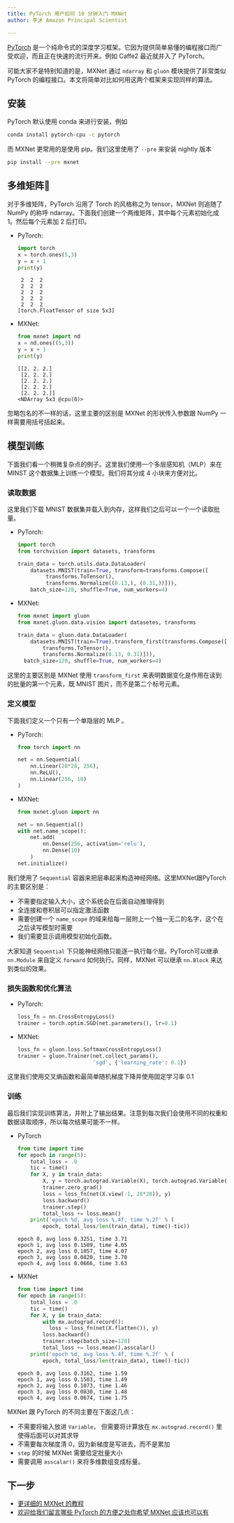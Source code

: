 ```yaml
---
title: PyTorch 用户如何 10 分钟入门 MXNet
author: 李沐 Amazon Principal Scientist

---
```


[PyTorch](pytorch.org) 是一个纯命令式的深度学习框架。它因为提供简单易懂的编程接口而广受欢迎，而且正在快速的流行开来。例如 Caffe2 最近就并入了 PyTorch。

可能大家不是特别知道的是，MXNet 通过 `ndarray` 和 `gluon` 模块提供了非常类似 PyTorch 的编程接口。本文将简单对比如何用这两个框架来实现同样的算法。

## 安装

PyTorch 默认使用 conda 来进行安装，例如

```bash
conda install pytorch-cpu -c pytorch
```

而 MXNet 更常用的是使用 pip。我们这里使用了 `--pre` 来安装 nightly 版本

```bash
pip install --pre mxnet
```

## 多维矩阵

对于多维矩阵，PyTorch 沿用了 Torch 的风格称之为 tensor，MXNet 则追随了 NumPy 的称呼 ndarray。下面我们创建一个两维矩阵，其中每个元素初始化成 1。然后每个元素加 2 后打印。

- PyTorch:

  ```python
  import torch
  x = torch.ones(5,3)
  y = x + 1
  print(y)
  ```
  ```
   2  2  2
   2  2  2
   2  2  2
   2  2  2
   2  2  2
  [torch.FloatTensor of size 5x3]
  ```

- MXNet:

  ```python
  from mxnet import nd
  x = nd.ones((5,3))
  y = x + 1
  print(y)
  ```
  ```
  [[2. 2. 2.]
   [2. 2. 2.]
   [2. 2. 2.]
   [2. 2. 2.]
   [2. 2. 2.]]
  <NDArray 5x3 @cpu(0)>
  ```




忽略包名的不一样的话，这里主要的区别是 MXNet 的形状传入参数跟 NumPy 一样需要用括号括起来。

## 模型训练

下面我们看一个稍微复杂点的例子。这里我们使用一个多层感知机（MLP）来在 MINST 这个数据集上训练一个模型。我们将其分成 4 小块来方便对比。

### 读取数据

这里我们下载 MNIST 数据集并载入到内存，这样我们之后可以一个一个读取批量。

- PyTorch:

  ```python
  import torch
  from torchvision import datasets, transforms

  train_data = torch.utils.data.DataLoader(
      datasets.MNIST(train=True, transform=transforms.Compose([
           transforms.ToTensor(),
           transforms.Normalize((0.13,), (0.31,))])),
      batch_size=128, shuffle=True, num_workers=4)
  ```

- MXNet:

  ```python
  from mxnet import gluon
  from mxnet.gluon.data.vision import datasetes, transforms

  train_data = gluon.data.DataLoader(
      datasets.MNIST(train=True).transform_first(transforms.Compose([
          transforms.ToTensor(),
          transforms.Normalize(0.13, 0.31)])),
  	batch_size=128, shuffle=True, num_workers=4)
  ```

这里的主要区别是 MXNet 使用 `transform_first` 来表明数据变化是作用在读到的批量的第一个元素，既 MNIST 图片，而不是第二个标号元素。

### 定义模型

下面我们定义一个只有一个单隐层的 MLP 。

- PyTorch:

  ```python
  from torch import nn

  net = nn.Sequential(
      nn.Linear(28*28, 256),
      nn.ReLU(),
      nn.Linear(256, 10)
  )
  ```

- MXNet:

  ```python
  from mxnet.gluon import nn

  net = nn.Sequential()
  with net.name_scope():
      net.add(
          nn.Dense(256, activation='relu'),
          nn.Dense(10)
      )
  net.initialize()
  ```



我们使用了 `Sequential` 容器来把层串起来构造神经网络。这里MXNet跟PyTorch的主要区别是：

- 不需要指定输入大小，这个系统会在后面自动推理得到
- 全连接和卷积层可以指定激活函数
- 需要创建一个  `name_scope`  的域来给每一层附上一个独一无二的名字，这个在之后读写模型时需要
- 我们需要显示调用模型初始化函数。

大家知道 `Sequential` 下只能神经网络只能逐一执行每个层。PyTorch可以继承 `nn.Module` 来自定义 `forward` 如何执行。同样，MXNet 可以继承 `nn.Block` 来达到类似的效果。

### 损失函数和优化算法

- PyTorch:

  ```python
  loss_fn = nn.CrossEntropyLoss()
  trainer = torch.optim.SGD(net.parameters(), lr=0.1)
  ```

- MXNet:

  ```python
  loss_fn = gluon.loss.SoftmaxCrossEntropyLoss()
  trainer = gluon.Trainer(net.collect_params(),
                          'sgd', {'learning_rate': 0.1})
  ```

这里我们使用交叉熵函数和最简单随机梯度下降并使用固定学习率 0.1

### 训练

最后我们实现训练算法，并附上了输出结果。注意到每次我们会使用不同的权重和数据读取顺序，所以每次结果可能不一样。

- PyTorch

  ```python
  from time import time
  for epoch in range(5):
      total_loss = .0
      tic = time()
      for X, y in train_data:
          X, y = torch.autograd.Variable(X), torch.autograd.Variable(y)
          trainer.zero_grad()
          loss = loss_fn(net(X.view(-1, 28*28)), y)
          loss.backward()
          trainer.step()
          total_loss += loss.mean()
      print('epoch %d, avg loss %.4f, time %.2f' % (
          epoch, total_loss/len(train_data), time()-tic))
  ```

  ```
  epoch 0, avg loss 0.3251, time 3.71
  epoch 1, avg loss 0.1509, time 4.05
  epoch 2, avg loss 0.1057, time 4.07
  epoch 3, avg loss 0.0820, time 3.70
  epoch 4, avg loss 0.0666, time 3.63
  ```

- MXNet

  ```python
  from time import time
  for epoch in range(5):
      total_loss = .0
      tic = time()
      for X, y in train_data:
          with mx.autograd.record():
  	        loss = loss_fn(net(X.flatten()), y)
          loss.backward()
          trainer.step(batch_size=128)
          total_loss += loss.mean().asscalar()
      print('epoch %d, avg loss %.4f, time %.2f' % (
          epoch, total_loss/len(train_data), time()-tic))
  ```

  ```
  epoch 0, avg loss 0.3162, time 1.59
  epoch 1, avg loss 0.1503, time 1.49
  epoch 2, avg loss 0.1073, time 1.46
  epoch 3, avg loss 0.0830, time 1.48
  epoch 4, avg loss 0.0674, time 1.75
  ```



MXNet 跟 PyTorch 的不同主要在下面这几点：

- 不需要将输入放进 `Variable`， 但需要将计算放在 `mx.autograd.record()` 里使得后面可以对其求导
- 不需要每次梯度清 0，因为新梯度是写进去，而不是累加
- `step` 的时候 MXNet 需要给定批量大小
- 需要调用 `asscalar()` 来将多维数组变成标量。

## 下一步

- [更详细的 MXNet 的教程](http://zh.gluon.ai/)
- [欢迎给我们留言哪些 PyTorch 的方便之处你希望 MXNet 应该也可以有](https://discuss.gluon.ai/t/topic/5618)
